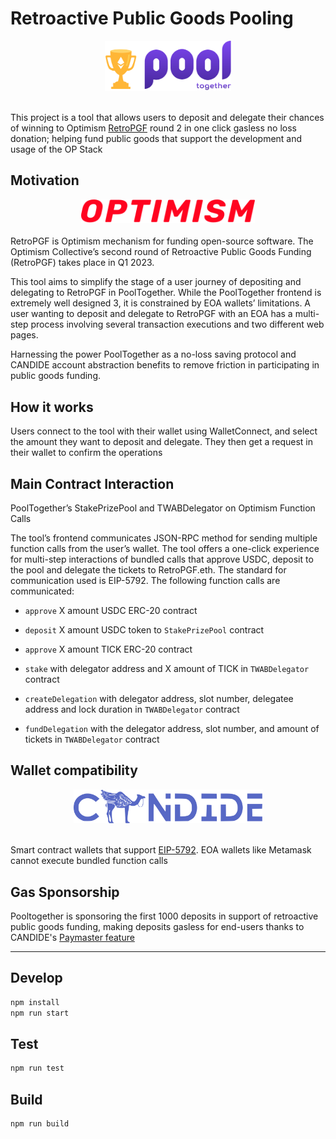 # Retroactive Public Goods Pooling

<div align="center" width="100%">
    <img src="./src/assets/images/pooltogether-logo--purple-gradient.svg" alt="pooltogether" width="40%"/>
</div>
<br/>

This project is a tool that allows users to deposit and delegate their chances of winning to Optimism [RetroPGF](https://community.optimism.io/docs/governance/retropgf-2/) round 2 in one click gasless no loss donation; helping fund public goods that support the development and usage of the OP Stack

## Motivation
<div align="center">
    <img src="./src/assets/images/optimism-logo.svg" alt="optimism" width="55%"/>
</div>
<br/>
RetroPGF is Optimism mechanism for funding open-source software. The Optimism Collective’s second round of Retroactive Public Goods Funding (RetroPGF) takes place in Q1 2023.

This tool aims to simplify the stage of a user journey of depositing and delegating to RetroPGF in PoolTogether. While the PoolTogether frontend is extremely well designed 3, it is constrained by EOA wallets’ limitations. A user wanting to deposit and delegate to RetroPGF with an EOA has a multi-step process involving several transaction executions and two different web pages.

Harnessing the power PoolTogether as a no-loss saving protocol and CANDIDE account abstraction benefits to remove friction in participating in public goods funding.

## How it works

Users connect to the tool with their wallet using WalletConnect, and select the amount they want to deposit and delegate. They then get a request in their wallet to confirm the operations

## Main Contract Interaction

PoolTogether’s StakePrizePool and TWABDelegator on Optimism
Function Calls

The tool’s frontend communicates JSON-RPC method for sending multiple function calls from the user’s wallet. The tool offers a one-click experience for multi-step interactions of bundled calls that approve USDC, deposit to the pool and delegate the tickets to RetroPGF.eth. The standard for communication used is EIP-5792. The following function calls are communicated:

- `approve` X amount USDC ERC-20 contract

- `deposit` X amount USDC token to `StakePrizePool` contract

- `approve` X amount TICK ERC-20 contract

- `stake` with delegator address and X amount of TICK in `TWABDelegator` contract

- `createDelegation` with delegator address, slot number, delegatee address and lock duration in `TWABDelegator` contract

- `fundDelegation` with the delegator address, slot number, and amount of tickets in `TWABDelegator` contract

## Wallet compatibility

<div align="center">
    <img src="./src/assets/images/candide-logo-watermark-lighter.svg" alt="candide" width="60%"/>
</div>
<br/>

Smart contract wallets that support [EIP-5792](https://eips.ethereum.org/EIPS/eip-5792). EOA wallets like Metamask cannot execute bundled function calls

## Gas Sponsorship

Pooltogether is sponsoring the first 1000 deposits in support of retroactive public goods funding, making deposits gasless for end-users thanks to CANDIDE's [Paymaster feature](https://docs.candidewallet.com/develop/wallet/gas-sponsorship)

---

## Develop

```bash
npm install
npm run start
```

## Test

```bash
npm run test
```

## Build

```bash
npm run build
```
